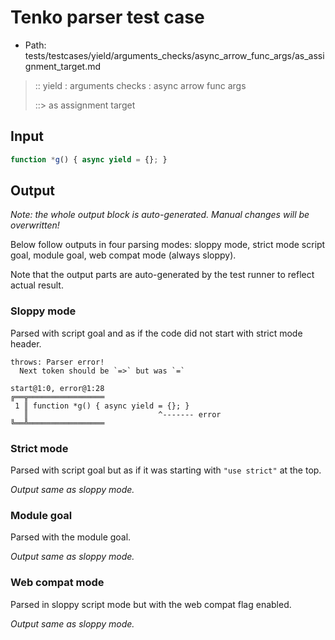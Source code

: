 # Tenko parser test case

- Path: tests/testcases/yield/arguments_checks/async_arrow_func_args/as_assignment_target.md

> :: yield : arguments checks : async arrow func args
>
> ::> as assignment target

## Input


`````js
function *g() { async yield = {}; }
`````

## Output

_Note: the whole output block is auto-generated. Manual changes will be overwritten!_

Below follow outputs in four parsing modes: sloppy mode, strict mode script goal, module goal, web compat mode (always sloppy).

Note that the output parts are auto-generated by the test runner to reflect actual result.

### Sloppy mode

Parsed with script goal and as if the code did not start with strict mode header.

`````
throws: Parser error!
  Next token should be `=>` but was `=`

start@1:0, error@1:28
╔══╦═════════════════
 1 ║ function *g() { async yield = {}; }
   ║                             ^------- error
╚══╩═════════════════

`````

### Strict mode

Parsed with script goal but as if it was starting with `"use strict"` at the top.

_Output same as sloppy mode._

### Module goal

Parsed with the module goal.

_Output same as sloppy mode._

### Web compat mode

Parsed in sloppy script mode but with the web compat flag enabled.

_Output same as sloppy mode._
